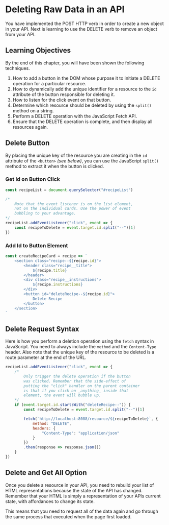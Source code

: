 # Deleting Raw Data in an API

You have implemented the POST HTTP verb in order to create a new object in your API. Next is learning to use the DELETE verb to remove an object from your API.

## Learning Objectives

By the end of this chapter, you will have been shown the following techniques.

1. How to add a button in the DOM whose purpose it to initiate a DELETE operation for a particular resource.
1. How to dynamically add the unique identifier for a resource to the `id` attribute of the button responsible for deleting it.
1. How to listen for the click event on that button.
1. Determine which resource should be deleted by using the `split()` method on a string.
1. Perform a DELETE operation with the JavaScript Fetch API.
1. Ensure that the DELETE operation is complete, and then display all resources again.

## Delete Button

By placing the unique key of the resource you are creating in the `id` attribute of the `<button>` _(see below)_, you can use the JavaScript `split()` method to extract it when the button is clicked.

### Get Id on Button Click

```js
const recipeList = document.querySelector("#recipeList")

/*
    Note that the event listener is on the list element,
    not on the individual cards. Use the power of event
    bubbling to your advantage.
*/
recipeList.addEventListener("click", event => {
    const recipeToDelete = event.target.id.split("--")[1]
})
```

### Add Id to Button Element

```js
const createRecipeCard = recipe => `
    <section class="recipe--${recipe.id}">
        <header class="recipe__title">
            ${recipe.title}
        </header>
        <div class="recipe__instructions">
            ${recipe.instructions}
        </div>
        <button id="deleteRecipe--${recipe.id}">
            Delete Recipe
        </button>
    </section>
`
```

## Delete Request Syntax

Here is how you perform a deletion operation using the `fetch` syntax in JavaScript. You need to always include the `method` and the `Content-Type` header. Also note that the unique key of the resource to be deleted is a route parameter at the end of the URL.

```js
recipeList.addEventListener("click", event => {
    /*
        Only trigger the delete operation if the button
        was clicked. Remember that the side-effect of
        putting the "click" handler on the parent container
        is that if you click on _anything_ inside that
        element, the event will bubble up.
    */
    if (event.target.id.startsWith("deleteRecipe--")) {
        const recipeToDelete = event.target.id.split("--")[1]

        fetch(`http://localhost:8088/resource/${recipeToDelete}`, {
            method: "DELETE",
            headers: {
                "Content-Type": "application/json"
            }
        })
        .then(response => response.json())
    }
})
```

## Delete and Get All Option

Once you delete a resource in your API, you need to rebuild your list of HTML representations because the state of the API has changed. Remember that your HTML is simply a representation of your APIs current state, with affordances to change its state.

This means that you need to request all of the data again and go through the same process that executed when the page first loaded.